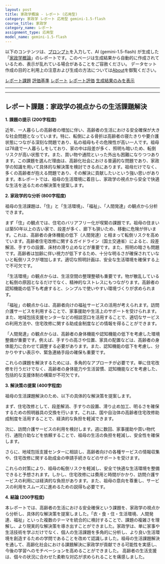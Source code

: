 ```yaml
---
layout: post
title: 家政学概論 - レポート (応用型)
category: 家政学 レポート 応用型 gemini-1.5-flash
course_title: 家政学
category_name: レポート
assignment_type: 応用型
model_name: gemini-1.5-flash
---
```


以下のコンテンツは、[プロンプト](http://127.0.0.1:8000/generated/家政学/gemini-1.5-flash/prompt_レポート-応用型.md)を入力して、AI (gemini-1.5-flash) が生成した「[家政学概論](/contents/家政学/)」のレポートです。このページは生成結果から自動的に作成されているため、表示が乱れている場合があることをご容赦ください。
データセット作成の目的と利用上の注意および生成の方法については[About](/About)を御覧ください。

[レポート課題](../レポート課題-応用型)
[評価基準](../評価基準-応用型)
[レポート](../レポート-応用型)
[レポート評価](../レポート評価-応用型)
[生成結果のみを表示](http://127.0.0.1:8000/generated/家政学/gemini-1.5-flash/レポート-応用型.md)
  

***
***
  
## レポート課題：家政学の視点からの生活課題解決

**1. 課題の提示 (200字程度)**

近年、一人暮らしの高齢者の増加に伴い、高齢者の生活における安全確保が大きな社会問題となっています。特に、転倒による骨折は高齢者の寝たきりや要介護状態につながる深刻な問題であり、私の祖母もその危険性が高い一人です。祖母は78歳で一人暮らしをしており、家の中は段差が多く、照明も暗いため、転倒リスクが高い状態です。また、買い物や通院といった外出も困難になりつつあります。この課題を選んだ理由は、高齢化社会における普遍的な問題であり、家政学の知識を用いて具体的な解決策を検討できる点にあります。祖母だけでなく、多くの高齢者が抱える問題であり、その解決に貢献したいという強い思いがあります。本レポートでは、祖母の生活環境に着目し、家政学の視点から安全で快適な生活を送るための解決策を提案します。


**2. 家政学的な分析 (800字程度)**

祖母の生活課題は、「住」と「生活環境」、「福祉」、「人間発達」の観点から分析できます。

まず「住」の観点では、住宅のバリアフリー化が喫緊の課題です。祖母の住まいは築50年以上の古い家で、段差が多く、廊下も狭いため、移動に危険が伴います。これは、高齢者の身体機能の低下（人間発達）と相まって転倒リスクを高めています。高齢者住宅改修に関するガイドライン（国土交通省）によると、段差解消、手すりの設置、床材の滑り止めなどが重要です。また、照明の暗さも問題です。高齢者は加齢に伴い視力が低下するため、十分な明るさが確保されていないと転倒リスクが増加します。適切な照明計画は、安全な生活環境を確保する上で不可欠です。

「生活環境」の観点からは、生活空間の整理整頓も重要です。物が散乱していると転倒の原因となるだけでなく、精神的なストレスにもつながります。高齢者の認知機能の低下も考慮すると、シンプルで使いやすい環境づくりが求められます。

「福祉」の観点からは、高齢者向けの福祉サービスの活用が考えられます。訪問介護サービスを利用することで、家事援助や生活上のサポートを受けられます。また、地域包括支援センターなどの相談窓口を活用することで、適切なサービスの利用方法や、住宅改修に関する助成金制度などの情報を得ることができます。

「人間発達」の観点からは、高齢者の身体機能や認知機能の低下を考慮した環境整備が重要です。例えば、手すりの高さや位置、家具の配置などは、高齢者の身体能力に合わせて調整する必要があります。また、認知機能の低下を考慮し、分かりやすい表示や、緊急連絡手段の確保も重要です。

これらの課題を解決するためには、多角的なアプローチが必要です。単に住宅改修を行うだけでなく、高齢者の身体能力や生活習慣、認知機能などを考慮した、包括的な支援体制の構築が不可欠です。


**3. 解決策の提案 (400字程度)**

祖母の生活課題解決のため、以下の具体的な解決策を提案します。

まず、住宅改修として、段差解消、手すりの設置、滑り止め加工、明るさを確保するための照明器具の交換を行います。これは、国や自治体の高齢者住宅改修助成制度を活用することで、経済的な負担を軽減できます。

次に、訪問介護サービスの利用を検討します。週に数回、家事援助や買い物代行、通院介助などを依頼することで、祖母の生活の負担を軽減し、安全性を確保します。

さらに、地域包括支援センターに相談し、高齢者向けの各種サービスの情報収集や、住宅改修に関する助成金の申請手続きなどのサポートを受けます。

これらの対策により、祖母の転倒リスクを軽減し、安全で快適な生活環境を整備できると予想されます。しかし、住宅改修には費用と時間がかかり、訪問介護サービスの利用には経済的な負担があります。また、祖母の意向を尊重し、サービスの利用をスムーズに進めるための説得も必要です。


**4. 結論 (200字程度)**

本レポートでは、高齢者の生活における安全確保という課題を、家政学の視点から分析し、具体的な解決策を提案しました。「衣・食・住・生活環境、人間発達、福祉」といった複数のテーマを統合的に検討することで、課題の複雑さを理解し、より現実的な解決策を導き出すことができました。家政学は、単に家事や生活技術を学ぶだけでなく、個人の生活課題を多角的に分析し、より良い生活環境を創造するための学問であることを改めて認識しました。祖母の生活課題解決を通して、高齢化社会における課題解決に家政学が貢献できる可能性を実感し、今後の学習へのモチベーションを高めることができました。  高齢者の生活支援は、個々の状況に合わせた柔軟な対応が求められることを痛感しました。
